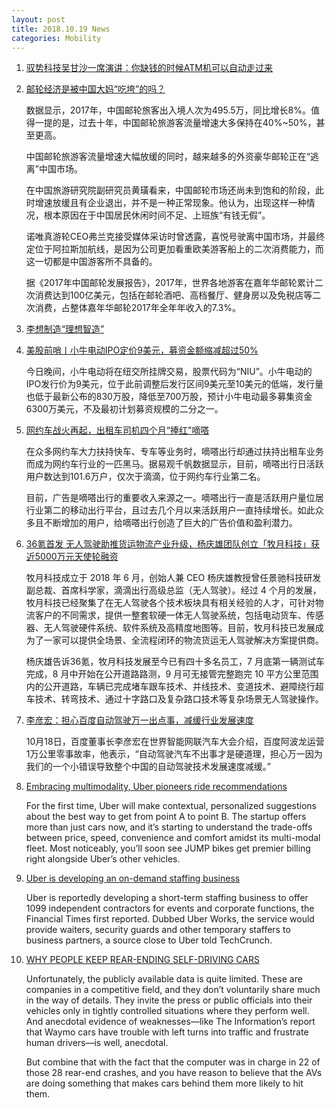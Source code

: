 ```yaml
---
layout: post
title: 2018.10.19 News
categories: Mobility
---
```


1. [驭势科技吴甘沙一席演讲：你缺钱的时候ATM机可以自动走过来](https://www.huxiu.com/article/267379.html)

2. [邮轮经济是被中国大妈“吃垮”的吗？](https://www.huxiu.com/article/267495.html)

    数据显示，2017年，中国邮轮旅客出入境人次为495.5万，同比增长8%。值得一提的是，过去十年，中国邮轮旅游客流量增速大多保持在40%~50%，甚至更高。
    
    中国邮轮旅游客流量增速大幅放缓的同时，越来越多的外资豪华邮轮正在“逃离”中国市场。

    在中国旅游研究院副研究员黄璜看来，中国邮轮市场还尚未到饱和的阶段，此时增速放缓且有企业退出，并不是一种正常现象。他认为，出现这样一种情况，根本原因在于中国居民休闲时间不足、上班族“有钱无假”。

    诺唯真游轮CEO弗兰克接受媒体采访时曾透露，喜悦号驶离中国市场，并最终定位于阿拉斯加航线，是因为公司更加看重欧美游客船上的二次消费能力，而这一切都是中国游客所不具备的。
    
    据《2017年中国邮轮发展报告》，2017年，世界各地游客在嘉年华邮轮累计二次消费达到100亿美元，包括在邮轮酒吧、高档餐厅、健身房以及免税店等二次消费，占整体嘉年华邮轮2017年全年年收入的7.3%。

3. [李想制造“理想智造”](https://www.huxiu.com/article/267557.html)

4. [美股前哨丨小牛电动IPO定价9美元，募资金额缩减超过50%](https://36kr.com/p/5157862.html)

    今日晚间，小牛电动将在纽交所挂牌交易，股票代码为“NIU”。小牛电动的IPO发行价为9美元，位于此前调整后发行区间9美元至10美元的低端，发行量也低于最新公布的830万股，降低至700万股，预计小牛电动最多募集资金6300万美元，不及最初计划募资规模的二分之一。

5. [网约车战火再起，出租车司机四个月“捧红”嘀嗒](https://36kr.com/p/5157839.html)

    在众多网约车大力扶持快车、专车等业务时，嘀嗒出行却通过扶持出租车业务而成为网约车行业的一匹黑马。据易观千帆数据显示，目前，嘀嗒出行日活跃用户数达到101.6万户，仅次于滴滴，位于网约车行业第二名。

    目前，广告是嘀嗒出行的重要收入来源之一。嘀嗒出行一直是活跃用户量位居行业第二的移动出行平台，且过去几个月以来活跃用户一直持续增长。如此众多且不断增加的用户，给嘀嗒出行创造了巨大的广告价值和盈利潜力。

6. [36氪首发 无人驾驶助推货运物流产业升级，杨庆雄团队创立「牧月科技」获近5000万元天使轮融资](https://36kr.com/p/5157392.html)

    牧月科技成立于 2018 年 6 月，创始人兼 CEO 杨庆雄教授曾任景驰科技研发副总裁、首席科学家，滴滴出行高级总监（无人驾驶）。经过 4 个月的发展，牧月科技已经聚集了在无人驾驶各个技术板块具有相关经验的人才，可针对物流客户的不同需求，提供一整套软硬一体无人驾驶系统，包括电动货车、传感器、无人驾驶硬件系统、软件系统及高精度地图等。目前，牧月科技已发展成为了一家可以提供全场景、全流程闭环的物流货运无人驾驶解决方案提供商。

    杨庆雄告诉36氪，牧月科技发展至今已有四十多名员工，7 月底第一辆测试车完成，8 月中开始在公开道路路测，9 月可无接管完整跑完 10 平方公里范围内的公开道路，车辆已完成堵车跟车技术、并线技术、变道技术、避障绕行超车技术、转弯技术、通过十字路口及复杂路口技术等复杂场景无人驾驶操作。

7. [李彦宏：担心百度自动驾驶万一出点事，减缓行业发展速度](https://www.weibo.com/tv/v/jG2OImyqd?fid=1034:4296529327152298)

    10月18日，百度董事长李彦宏在世界智能网联汽车大会介绍，百度阿波龙运营1万公里零事故率，他表示，“自动驾驶汽车不出事才是硬道理，担心万一因为我们的一个小错误导致整个中国的自动驾驶技术发展速度减缓。”

8. [Embracing multimodality, Uber pioneers ride recommendations](https://techcrunch.com/2018/10/18/uber-recommendations/)

    For the first time, Uber will make contextual, personalized suggestions about the best way to get from point A to point B. The startup offers more than just cars now, and it’s starting to understand the trade-offs between price, speed, convenience and comfort amidst its multi-modal fleet. Most noticeably, you’ll soon see JUMP bikes get premier billing right alongside Uber’s other vehicles.

9. [Uber is developing an on-demand staffing business](https://techcrunch.com/2018/10/18/uber-is-developing-an-on-demand-staffing-business/)

    Uber  is reportedly developing a short-term staffing business to offer 1099 independent contractors for events and corporate functions, the Financial Times first reported. Dubbed Uber Works, the service would provide waiters, security guards and other temporary staffers to business partners, a source close to Uber told TechCrunch.

10. [WHY PEOPLE KEEP REAR-ENDING SELF-DRIVING CARS](https://www.wired.com/story/self-driving-car-crashes-rear-endings-why-charts-statistics/)

    Unfortunately, the publicly available data is quite limited. These are companies in a competitive field, and they don’t voluntarily share much in the way of details. They invite the press or public officials into their vehicles only in tightly controlled situations where they perform well. And anecdotal evidence of weaknesses—like The Information’s report that Waymo cars have trouble with left turns into traffic and frustrate human drivers—is well, anecdotal.

    But combine that with the fact that the computer was in charge in 22 of those 28 rear-end crashes, and you have reason to believe that the AVs are doing something that makes cars behind them more likely to hit them. 

    